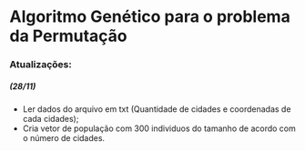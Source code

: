 # Algoritmo Genético para o problema da Permutação

### Atualizações:
##### (28/11)
- Ler dados do arquivo em txt (Quantidade de cidades e coordenadas de cada cidades);
- Cria vetor de população com 300 individuos do tamanho de acordo com o número de cidades.
